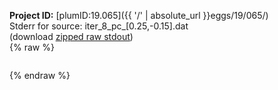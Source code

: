 **Project ID:** [plumID:19.065]({{ '/' | absolute_url }}eggs/19/065/)  
Stderr for source:  iter_8_pc_[0.25,-0.15].dat   
(download [zipped raw stdout](iter_8_pc_[0.25,-0.15].dat.plumed.stdout.txt.zip))  
{% raw %}
<pre>
</pre>
{% endraw %}
